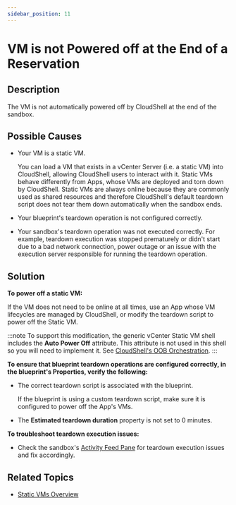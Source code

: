 ```yaml
---
sidebar_position: 11
---
```


# VM is not Powered off at the End of a Reservation

## Description

The VM is not automatically powered off by CloudShell at the end of the sandbox.

## Possible Causes

- Your VM is a static VM.
    
    You can load a VM that exists in a vCenter Server (i.e. a static VM) into CloudShell, allowing CloudShell users to interact with it. Static VMs behave differently from Apps, whose VMs are deployed and torn down by CloudShell. Static VMs are always online because they are commonly used as shared resources and therefore CloudShell's default teardown script does not tear them down automatically when the sandbox ends.
    
- Your blueprint's teardown operation is not configured correctly.
- Your sandbox's teardown operation was not executed correctly. For example, teardown execution was stopped prematurely or didn't start due to a bad network connection, power outage or an issue with the execution server responsible for running the teardown operation.

## Solution

**To power off a static VM:**

If the VM does not need to be online at all times, use an App whose VM lifecycles are managed by CloudShell, or modify the teardown script to power off the Static VM.

:::note
To support this modification, the generic vCenter Static VM shell includes the **Auto Power Off** attribute. This attribute is not used in this shell so you will need to implement it. See [CloudShell's OOB Orchestration](../../devguide/develop-orch-scripts/cs-oob-orch/index.md).
:::

**To ensure that blueprint teardown operations are configured correctly, in the blueprint's Properties, verify the following:**

- The correct teardown script is associated with the blueprint.
    
    If the blueprint is using a custom teardown script, make sure it is configured to power off the App's VMs.
    
- The **Estimated teardown duration** property is not set to 0 minutes.

**To troubleshoot teardown execution issues:**

- Check the sandbox's [Activity Feed Pane](../../portal/sandboxes/sandbox-workspace/system-messages/activity-feed-pane.md) for teardown execution issues and fix accordingly.
    

## Related Topics

- [Static VMs Overview](../../intro/features/static-vms.md)

